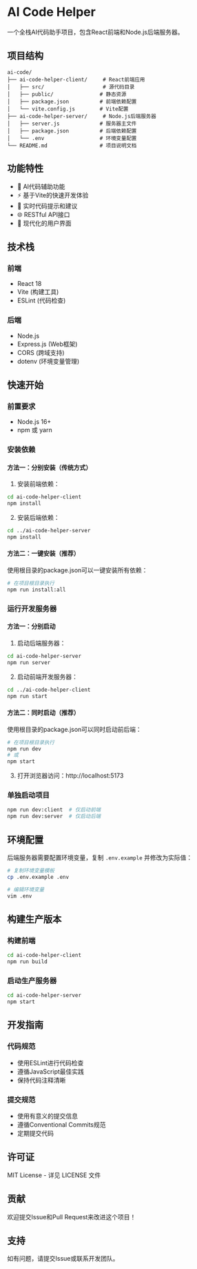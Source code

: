 # AI Code Helper

一个全栈AI代码助手项目，包含React前端和Node.js后端服务器。

## 项目结构

```
ai-code/
├── ai-code-helper-client/     # React前端应用
│   ├── src/                   # 源代码目录
│   ├── public/               # 静态资源
│   ├── package.json          # 前端依赖配置
│   └── vite.config.js        # Vite配置
├── ai-code-helper-server/     # Node.js后端服务器
│   ├── server.js             # 服务器主文件
│   ├── package.json          # 后端依赖配置
│   └── .env                  # 环境变量配置
└── README.md                 # 项目说明文档
```

## 功能特性

- 🤖 AI代码辅助功能
- ⚡ 基于Vite的快速开发体验
- 🔄 实时代码提示和建议
- 🌐 RESTful API接口
- 🎨 现代化的用户界面

## 技术栈

### 前端
- React 18
- Vite (构建工具)
- ESLint (代码检查)

### 后端
- Node.js
- Express.js (Web框架)
- CORS (跨域支持)
- dotenv (环境变量管理)

## 快速开始

### 前置要求
- Node.js 16+ 
- npm 或 yarn

### 安装依赖

#### 方法一：分别安装（传统方式）
1. 安装前端依赖：
```bash
cd ai-code-helper-client
npm install
```

2. 安装后端依赖：
```bash
cd ../ai-code-helper-server
npm install
```

#### 方法二：一键安装（推荐）
使用根目录的package.json可以一键安装所有依赖：
```bash
# 在项目根目录执行
npm run install:all
```

### 运行开发服务器

#### 方法一：分别启动
1. 启动后端服务器：
```bash
cd ai-code-helper-server
npm run server
```

2. 启动前端开发服务器：
```bash
cd ../ai-code-helper-client
npm run start
```

#### 方法二：同时启动（推荐）
使用根目录的package.json可以同时启动前后端：
```bash
# 在项目根目录执行
npm run dev
# 或
npm start
```

3. 打开浏览器访问：http://localhost:5173

### 单独启动项目
```bash
npm run dev:client  # 仅启动前端
npm run dev:server  # 仅启动后端
```

## 环境配置

后端服务器需要配置环境变量，复制 `.env.example` 并修改为实际值：

```bash
# 复制环境变量模板
cp .env.example .env

# 编辑环境变量
vim .env
```

## 构建生产版本

### 构建前端
```bash
cd ai-code-helper-client
npm run build
```

### 启动生产服务器
```bash
cd ai-code-helper-server
npm start
```

## 开发指南

### 代码规范
- 使用ESLint进行代码检查
- 遵循JavaScript最佳实践
- 保持代码注释清晰

### 提交规范
- 使用有意义的提交信息
- 遵循Conventional Commits规范
- 定期提交代码

## 许可证

MIT License - 详见 LICENSE 文件

## 贡献

欢迎提交Issue和Pull Request来改进这个项目！

## 支持

如有问题，请提交Issue或联系开发团队。